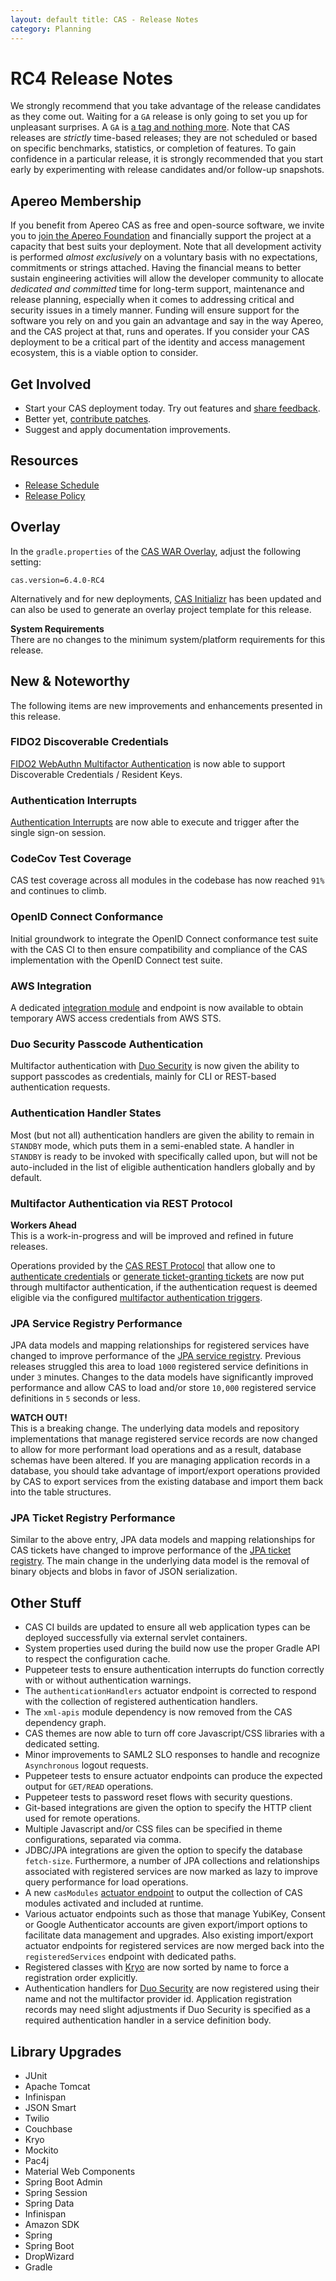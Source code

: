 ```yaml
---
layout: default title: CAS - Release Notes
category: Planning
---
```


# RC4 Release Notes

We strongly recommend that you take advantage of the release candidates as they come out. Waiting for a `GA` release is only going to set
you up for unpleasant surprises. A `GA` is [a tag and nothing more](https://apereo.github.io/2017/03/08/the-myth-of-ga-rel/). Note that CAS
releases are *strictly* time-based releases; they are not scheduled or based on specific benchmarks, statistics, or completion of features.
To gain confidence in a particular release, it is strongly recommended that you start early by experimenting with release candidates and/or
follow-up snapshots.

## Apereo Membership

If you benefit from Apereo CAS as free and open-source software, we invite you
to [join the Apereo Foundation](https://www.apereo.org/content/apereo-membership)
and financially support the project at a capacity that best suits your deployment. Note that all development activity is performed *almost
exclusively* on a voluntary basis with no expectations, commitments or strings attached. Having the financial means to better sustain
engineering activities will allow the developer community to allocate *dedicated and committed* time for long-term support, maintenance and
release planning, especially when it comes to addressing critical and security issues in a timely manner. Funding will ensure support for
the software you rely on and you gain an advantage and say in the way Apereo, and the CAS project at that, runs and operates. If you
consider your CAS deployment to be a critical part of the identity and access management ecosystem, this is a viable option to consider.

## Get Involved

- Start your CAS deployment today. Try out features and [share feedback](/cas/Mailing-Lists.html).
- Better yet, [contribute patches](/cas/developer/Contributor-Guidelines.html).
- Suggest and apply documentation improvements.

## Resources

- [Release Schedule](https://github.com/apereo/cas/milestones)
- [Release Policy](/cas/developer/Release-Policy.html)

## Overlay

In the `gradle.properties` of the [CAS WAR Overlay](../installation/WAR-Overlay-Installation.html), adjust the following setting:

```properties
cas.version=6.4.0-RC4
```

Alternatively and for new deployments, [CAS Initializr](../installation/WAR-Overlay-Initializr.html) has been updated and can also be used
to generate an overlay project template for this release.

<div class="alert alert-info">
  <strong>System Requirements</strong><br/>There are no changes to the minimum system/platform requirements for this release.
</div>

## New & Noteworthy

The following items are new improvements and enhancements presented in this release.

### FIDO2 Discoverable Credentials

[FIDO2 WebAuthn Multifactor Authentication](../mfa/FIDO2-WebAuthn-Authentication.html) is now able to support Discoverable Credentials /
Resident Keys.

### Authentication Interrupts

[Authentication Interrupts](../webflow/Webflow-Customization-Interrupt.html) are now able to execute and trigger after the single sign-on
session.

### CodeCov Test Coverage

CAS test coverage across all modules in the codebase has now reached `91%` and continues to climb.

### OpenID Connect Conformance

Initial groundwork to integrate the OpenID Connect conformance test suite with the CAS CI to then ensure compatibility and compliance of the
CAS implementation with the OpenID Connect test suite.

### AWS Integration

A dedicated [integration module](../integration/AWS-Integration.html) and endpoint is now available to obtain temporary AWS access
credentials from AWS STS.

### Duo Security Passcode Authentication

Multifactor authentication with [Duo Security](../mfa/DuoSecurity-Authentication.html) is now given the ability to support passcodes as
credentials, mainly for CLI or REST-based authentication requests.

### Authentication Handler States

Most (but not all) authentication handlers are given the ability to remain in `STANDBY` mode, which puts 
them in a semi-enabled state. A handler in `STANDBY` is ready to be invoked with specifically called upon, but 
will not be auto-included in the list of eligible authentication handlers globally and by default.

### Multifactor Authentication via REST Protocol

<div class="alert alert-info">
  <strong>Workers Ahead</strong><br/>This is a work-in-progress and will be improved and refined in future releases. 
</div>

Operations provided by the [CAS REST Protocol](../protocol/REST-Protocol.html) that allow one to
[authenticate credentials](../protocol/REST-Protocol-CredentialAuthentication.html)
or [generate ticket-granting tickets](../protocol/REST-Protocol-Request-TicketGrantingTicket.html) are now put through multifactor
authentication, if the authentication request is deemed eligible via the
configured [multifactor authentication triggers](../mfa/Configuring-Multifactor-Authentication-Triggers.html).

### JPA Service Registry Performance

JPA data models and mapping relationships for registered services have changed to improve performance of
the [JPA service registry](../services/JPA-Service-Management.html). Previous releases struggled this area to load
`1000` registered service definitions in under `3` minutes. Changes to the data models have significantly improved
performance and allow CAS to load and/or store `10,000` registered service definitions in `5` seconds or less.

<div class="alert alert-warning">
  <strong>WATCH OUT!</strong><br />This is a breaking change. The underlying data models and repository implementations that manage 
registered service records are now changed to allow for more performant load operations and as a result, database schemas have 
been altered. If you are managing application records in a database, you should take advantage of import/export operations provided by
CAS to export services from the existing database and import them back into the table structures.
</div>

### JPA Ticket Registry Performance

Similar to the above entry, JPA data models and mapping relationships for CAS tickets have changed to improve performance of
the [JPA ticket registry](../ticketing/JPA-Ticket-Registry.html). The main change in the underlying data model is the removal
of binary objects and blobs in favor of JSON serialization.

## Other Stuff

- CAS CI builds are updated to ensure all web application types can be deployed successfully via external servlet containers.
- System properties used during the build now use the proper Gradle API to respect the configuration cache.
- Puppeteer tests to ensure authentication interrupts do function correctly with or without authentication warnings.
- The `authenticationHandlers` actuator endpoint is corrected to respond with the collection of registered authentication handlers.
- The `xml-apis` module dependency is now removed from the CAS dependency graph.
- CAS themes are now able to turn off core Javascript/CSS libraries with a dedicated setting.
- Minor improvements to SAML2 SLO responses to handle and recognize `Asynchronous` logout requests.
- Puppeteer tests to ensure actuator endpoints can produce the expected output for `GET/READ` operations.
- Puppeteer tests to password reset flows with security questions.
- Git-based integrations are given the option to specify the HTTP client used for remote operations.
- Multiple Javascript and/or CSS files can be specified in theme configurations, separated via comma.
- JDBC/JPA integrations are given the option to specify the database `fetch-size`. Furthermore, a number of JPA collections and
  relationships associated with registered services are now marked as lazy to improve query performance for load operations.
- A new `casModules` [actuator endpoint](../configuration/Configuration-Metadata-Repository.html) to output the collection of CAS modules
  activated and included at runtime.
- Various actuator endpoints such as those that manage YubiKey, Consent or Google Authenticator accounts are 
  given export/import options to facilitate data management and upgrades. Also existing import/export actuator endpoints for
  registered services are now merged back into the `registeredServices` endpoint with dedicated paths.
- Registered classes with [Kryo](../ticketing/Memcached-Ticket-Registry.html) are now sorted by name to force a registration order explicitly.
- Authentication handlers for [Duo Security](../mfa/DuoSecurity-Authentication.html) are now registered 
  using their name and not the multifactor provider id. Application registration records may need slight adjustments if 
  Duo Security is specified as a required authentication handler in a service definition body.

## Library Upgrades

- JUnit
- Apache Tomcat
- Infinispan
- JSON Smart
- Twilio
- Couchbase
- Kryo
- Mockito
- Pac4j
- Material Web Components
- Spring Boot Admin
- Spring Session
- Spring Data
- Infinispan
- Amazon SDK
- Spring
- Spring Boot
- DropWizard
- Gradle
